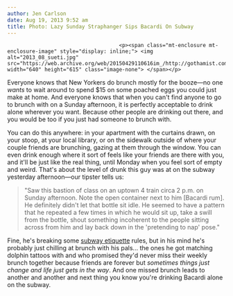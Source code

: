 ```yaml
---
author: Jen Carlson
date: Aug 19, 2013 9:52 am
title: Photo: Lazy Sunday Straphanger Sips Bacardi On Subway
---
```


	
										<p><span class="mt-enclosure mt-enclosure-image" style="display: inline;"> <img alt="2013_08_sueti.jpg" src="https://web.archive.org/web/20150429110616im_/http://gothamist.com/attachments/arts_jen/2013_08_sueti.jpg" width="640" height="615" class="image-none"> </span></p>

<p>Everyone knows that New Yorkers do brunch mostly for the booze&#x2014;no one <em>wants</em> to wait around to spend $15 on some poached eggs you could just make at home. And everyone knows that when you can&apos;t find anyone to go to brunch with on a Sunday afternoon, it is perfectly acceptable to drink alone wherever you want. Because other people are drinking out there, and you would be too if you just had someone to brunch with. </p>

<p>You can do this anywhere: in your apartment with the curtains drawn, on your stoop, at your local library, or on the sidewalk outside of where your couple friends are brunching, gazing at them through the window. You can even drink enough where it sort of feels like your friends are there with you, and it&apos;ll be just like the real thing, until Monday when you feel sort of empty and weird. That&apos;s about the level of drunk this guy was at on the subway yesterday afternoon&#x2014;our tipster tells us: </p>

<blockquote>&quot;Saw this bastion of class on an uptown 4 train circa 2 p.m. on Sunday afternoon. Note the open container next to him [Bacardi rum]. He definitely didn&apos;t let that bottle sit idle. He seemed to have a pattern that he repeated a few times in which he would sit up, take a swill from the bottle, shout something incoherent to the people sitting across from him and lay back down in the &apos;pretending to nap&apos; pose.&quot;</blockquote>

<p>Fine, he&apos;s breaking some <a href="https://web.archive.org/web/20150429110616/http://gothamist.com/tags/subwayetiquette">subway etiquette</a> rules, but in his mind he&apos;s probably just chilling at brunch with his pals... the ones he got matching dolphin tattoos with and who promised they&apos;d never miss their weekly brunch together because friends are forever but <em>sometimes things just change and life just gets in the way</em>. And one missed brunch leads to another and another and next thing you know you&apos;re drinking Bacardi alone on the subway.</p>					
										
									
				